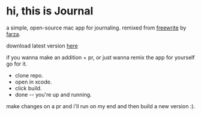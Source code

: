 # hi, this is Journal

a simple, open-source mac app for journaling. remixed from [freewrite](https://www.freewrite.io/) by [farza](https://x.com/FarzaTV).

download latest version [here](https://www.aliahmed.ai/journal)

if you wanna make an addition + pr,
or just wanna remix the app for yourself go for it.

- clone repo.
- open in xcode.
- click build.
- done -- you're up and running.

make changes on a pr and i'll run on my end and then build a new version :).
